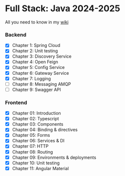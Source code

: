 # Full Stack: Java 2024-2025
All you need to know in my [wiki](https://github.com/pxlit-projects/3tiwfullstack-labs-Su-zenGeurtsPXL/wiki)

### Backend
- [x]  Chapter 1: Spring Cloud
- [x]  Chapter 2: Unit testing
- [x]  Chapter 3: Discovery Service
- [x]  Chapter 4: Open Feign
- [x]  Chapter 5: Config Service
- [x]  Chapter 6: Gateway Service
- [x]  Chapter 7: Logging
- [ ]  Chapter 8: Messaging AMQP
- [ ]  Chapter 9: Swagger API

### Frontend
- [x] Chapter 01: Introduction
- [x] Chapter 02: Typescript
- [x] Chapter 03: Components
- [x] Chapter 04: Binding & directives
- [x] Chapter 05: Forms
- [x] Chapter 06: Services & DI
- [x] Chapter 07: HTTP
- [x] Chapter 08: Routing
- [x] Chapter 09: Environments & deployments
- [x] Chapter 10: Unit testing
- [x] Chapter 11: Angular Material
